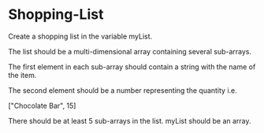 # Shopping-List

Create a shopping list in the variable myList.

The list should be a multi-dimensional array containing several sub-arrays.

The first element in each sub-array should contain a string with the name of the item.

The second element should be a number representing the quantity i.e.

["Chocolate Bar", 15]

There should be at least 5 sub-arrays in the list.
myList should be an array.
